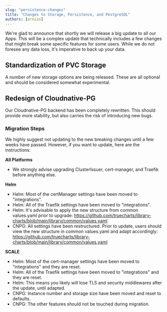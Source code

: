 ```yaml
---
slug: "persistence-changes"
title: "Changes to Storage, Persistence, and PostgreSQL"
authors: [ornias]
---
```


We're glad to announce that shortly we will release a big update to all our Apps. This will be a complex update that technically includes a few changes that might break some specific features for some users. While we do not foresee any data loss, it's imperative to back up your data.

## Standardization of PVC Storage

A number of new storage options are being released. These are all optional and should be considered somewhat experimental.

## Redesign of Cloudnative-PG

Our Cloudnative-PG backend has been completely rewritten. This should provide more stability, but also carries the risk of introducing new bugs.

### Migration Steps

We highly suggest not updating to the new breaking changes until a few weeks have passed. However, if you want to update, here are the instructions:

**All Platforms**

- We strongly advise upgrading ClusterIssuer, cert-manager, and Traefik before anything else.

**Helm**

- Helm: Most of the certManager settings have been moved to "integrations".
- Helm: All of the Traefik settings have been moved to "integrations".
- Helm: It's advisable to apply the new structure from common values.yaml prior to upgrade: https://github.com/truecharts/library-charts/blob/main/library/common/values.yaml
- CNPG: All settings have been restructured. Prior to update, users should view the new structure in common values.yaml and adapt accordingly: https://github.com/truecharts/library-charts/blob/main/library/common/values.yaml

**SCALE**

- Helm: Most of the cert-manager settings have been moved to "integrations" and they are reset.
- Helm: All of the Traefik settings have been moved to "integrations" and they are reset.
- Helm: This means you likely will lose TLS and security middlewares after the update, until adapted.
- CNPG: Instance number and storage size have been moved and reset to defaults.
- CNPG: The other features should not be touched during migration.
